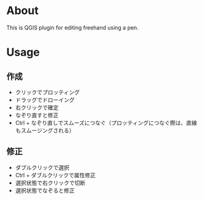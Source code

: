 # About

This is QGIS plugin for editing freehand using a pen.

# Usage

## 作成
- クリックでプロッティング
- ドラッグでドローイング
- 右クリックで確定
- なぞり直すと修正
- Ctrl + なぞり直しでスムーズにつなぐ（プロッティングにつなぐ際は、直線もスムージングされる）

## 修正
- ダブルクリックで選択
- Ctrl + ダブルクリックで属性修正
- 選択状態で右クリックで切断
- 選択状態でなぞると修正



 